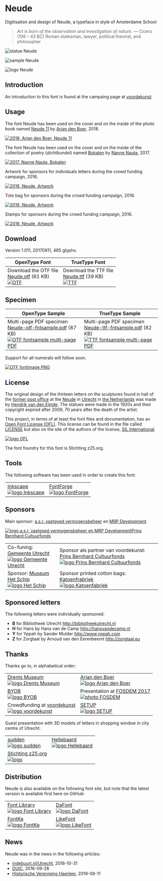 # Neude

Digitisation and design of Neude, a typeface in style of Amsterdame School

> <em>Art is born of the observation and investigation of nature.</em> — Cicero (106 – 43 BC) Roman statesman, lawyer, political theorist, and philosopher

![statue Neude](images/41-cropped-hd.jpg?raw=true)

![sample Neude](images/sample-neude.png?raw=true)

![logo Neude](images/logo-neude.png?raw=true)


## Introduction

An introduction to this font is found at the campaing page at [voordekunst](https://voordekunst.nl/projecten/4858-digitalisering-en-ontwerp-font-neude-1).


## Usage

The font Neude has been used on the cover and on the inside of the photo book named [Neude 11](https://www.facebook.com/arjandenboer?hc_ref=ARRaCM_-EzutsElgoimdCYDplYEzzImclEtvNCukq0-6nYcQ6u3spPHdqw_scz3AGw0&fref=nf) by [Arjan den Boer](http://www.arjandenboer.nl), 2018.

[![2018, Arjan den Boer, Neude 11](images/2018_arjen-den-boer_neude-11.jpg?raw=true)](https://www.facebook.com/arjandenboer?hc_ref=ARRaCM_-EzutsElgoimdCYDplYEzzImclEtvNCukq0-6nYcQ6u3spPHdqw_scz3AGw0&fref=nf)

The font Neude has been used on the cover and on the inside of the collection of poetry (_dichtbundel_) named [Bokalen](https://uitgeverijcru.blogspot.nl/2017/02/bokalen.html) by [Nanne Nauta](https://nannenauta.blogspot.nl), 2017.

[![2017, Nanne Nauta, Bokalen](images/2017_nanne-nauta_bokalen.jpg?raw=true)](https://uitgeverijcru.blogspot.nl/2017/02/bokalen.html)

Artwork for sponsors for individuals letters during the crowd funding campaign, 2016.

[![2016, Neude, Artwork](images/2016_neude_artwork.jpg?raw=true)](https://github.com/PanderMusubi/neude)

Tote bag for sponsors during the crowd funding campaign, 2016.

[![2016, Neude, Artwork](images/2016-totebag.jpg?raw=true)](https://github.com/PanderMusubi/neude)

Stamps for sponsors during the crowd funding campaign, 2016.

[![2016, Neude, Artwork](images/2016-stamp.png?raw=true)](https://github.com/PanderMusubi/neude)


## Download

Version 1.011, 20170811, 485 glyphs.

| OpenType Font | TrueType Font |
|---------------|---------------|
| Download the OTF file <br> [Neude.otf](https://github.com/z25/neude/blob/master/Neude.otf?raw=true) (61 KB) <br> [![OTF](images/application-x-font-otf.png?raw=true)](https://github.com/z25/neude/blob/master/Neude.otf?raw=true) | Download the TTF file <br> [Neude.ttf](https://github.com/z25/neude/blob/master/Neude.otf?raw=true) (39 KB) <br> [![TTF](images/application-x-font-ttf.png?raw=true)](https://github.com/z25/neude/blob/master/Neude.ttf?raw=true) |

<!--Download of the WOFF file will follow soon.-->


## Specimen

| OpenType Sample | TrueType Sample |
|-----------------|-----------------|
| Multi-page PDF specimen <br> [Neude-otf-fntsample.pdf](https://github.com/z25/neude/blob/master/specimens/Neude-otf-fntsample.pdf?raw=true) (87 KB) <br> [![OTF fontsample multi-page PDF](images/application-pdf.png)](https://github.com/z25/neude/blob/master/specimens/Neude-otf-fntsample.pdf?raw=true) | Multi-page PDF specimen <br> [Neude-ttf-fntsample.pdf](https://github.com/z25/neude/blob/master/specimens/Neude-ttf-fntsample.pdf?raw=true) (82 KB) <br> [![TTF fontsample multi-page PDF](images/application-pdf.png)](https://github.com/z25/neude/blob/master/specimens/Neude-ttf-fntsample.pdf?raw=true) |

Support for all numerals will follow soon.

[![OTF fontimage PNG](specimens/Neude-otf-fontimage.png?raw=true)](https://github.com/z25/neude/blob/master/specimens/Neude-otf-fontimage.png?raw=true)


## License

The original design of the thirteen letters on the sculptures found in hall of the [former post office]() at the [Neude]() in [Utrecht]() in [the Netherlands]() was made by [Hendrik van den Eijnde](). The statues were made in the 1920s and their copyright expired after 2009, 70 years after the death of the artist.

This project, in terms of at least the font files and documentation, has an [Open Font License (OFL)](https://en.wikipedia.org/wiki/SIL_Open_Font_License). This license can be found in the file called [LICENSE](LICENSE) but also on the site of the authors of the license, [SIL International](http://scripts.sil.org/cms/scripts/page.php?site_id=nrsi&item_id=OFL-FAQ_web).

[![logo OFL](images/logo-ofl.png?raw=true)](http://scripts.sil.org/cms/scripts/page.php?site_id=nrsi&item_id=OFL-FAQ_web)

The font foundry for this font is Stichting z25.org.


## Tools

The following software has been used in order to create this font:

|   |   |
|---|---|
[Inkscape](http://inkscape.org)<br>[![logo Inkscape](images/logo-inkscape.png?raw=true)](http://inkscape.org) | [FontForge](http://fontforge.github.io)<br>[![logo FontForge](images/logo-fontforge.png?raw=true)](http://fontforge.github.io)

<!--[fntsample](TODO)-->


## Sponsors

Main sponsor: [a.s.r. vastgoed vermogensbeheer](http://asrvastgoedvermogensbeheer.nl) en [MRP Development](http://mrpdevelopment.nl)

[![logo a.s.r. vastgoed vermogensbeheer en MRP DevelopmentPrins Bernhard Cultuurfonds](images/logo-asrmrp.png?raw=true)](http://asrvastgoedvermogensbeheer.nl)

|   |   |
|---|---|
Co-funing: [Gemeente Utrecht](http://utrecht.nl)<br>[![logo Gemeente Utrecht](images/logo-gemeenteutrecht.png?raw=true)](http://utrecht.nl) | Sponsor als partner van voordekunst: [Prins Bernhard Cultuurfonds](http://cultuurfonds.nl)<br>[![logo Prins Bernhard Cultuurfonds](images/logo-cultuurfonds.png?raw=true)](http://cultuurfonds.nl)
Sponsor: [Museum Het Schip](http://hetschip.nl)<br>[![logo Het Schip](images/logo-hetschip.png?raw=true)](http://hetschip.nl) | Sponsor printed cotton bags: [Katoenfrabriek](http://katoenfabriek.nl)<br>[![logo Katoenfabriek](images/logo-katoenfabriek.png?raw=true)](http://katoenfabriek.nl)


## Sponsored letters

The following letters were individually sponsored:
* **B** for Bibliotheek Utrecht http://bibliotheekutrecht.nl
* **H** for Hans by Hans van de Camp http://hansvandecamp.nl
* **Y** for Yppah by Sander Mulder http://www.yppah.com
* **Z** for Zorgtaal by Arnoud van den Eerenbeemt http://zorgtaal.eu


## Thanks

Thanks go to, in alphabetical order:

|   |   |
|---|---|
[Drents Museum](http://drentsmuseum.nl)<br>[![logo Drents Museum](images/logo-drentsmuseum.png?raw=true)](http://drentsmuseum.nl) | [Arjan den Boer](http://arjandenboer.nl)<br>[![logo Arjan den Boer](images/logo-arjandenboer.png?raw=true)](http://arjandenboer.nl)
[BYOB](http://byob.nl)<br>[![logo BYOB](images/logo-byob.png?raw=true)](http://byob.nl) | Presentation at [FOSDEM 2017](http://fosdem.org/2017/schedule/event/osd_architectural_font_digitalisation/)<br>[![photo FOSDEM](images/2017-fosdem.jpg?raw=true)](http://fosdem.org/2017/schedule/event/osd_architectural_font_digitalisation/)
Crowdfunding at [voordekunst](http://voordekunst.nl)<br>[![logo voordekunst](images/logo-voordekunst.png?raw=true)](http://voordekunst.nl) | [SETUP](http://setup.nl)<br>[![logo SETUP](images/logo-setup.png?raw=true)](http://setup.nl)

Guest presentation with 3D models of letters in shopping window in city centre of Utrecht:

|   |   |
|---|---|
[sudden](http://suddenprojects.nl)<br>[![logo sudden](images/logo-sudden.png?raw=true)](http://suddenprojects.nl) | [Hellebaard](http://hellebaard.nl)<br>[![logo Hellebaard](images/logo-hellebaard.png?raw=true)](http://hellebaard.nl)
[Stichting z25.org](http://z25.org)<br>[![logo ](images/logo-z25.png?raw=true)](http://z25.org) | 


## Distribution

Neude is also available on the following font site, but note that the latest
version is available first here on GitHub:

|   |   |
|---|---|
[Font Library](http://fontlibrary.org/en/member/z25)<br>[![logo Font Library](images/logo-fontlibrary.png?raw=true)](http://fontlibrary.org/en/member/z25) | [DaFont](http://dafont.com/profile.php?user=948889)<br>[![logo DaFont](images/logo-dafont.png?raw=true)](http://dafont.com/profile.php?user=948889)
[FontKe](https://eng.fontke.com/font/25062699/)<br>[![logo FontKe](images/logo-fontke.png?raw=true)](https://eng.fontke.com/font/25062699/) | [LikeFont](https://en.likefont.com/font/6022167/)<br>[![logo LikeFont](images/logo-likefont.png?raw=true)](https://en.likefont.com/font/6022167/)


## News

Neude was in the news in the following articles:
- [indebuurt.nl/Utrecht](https://indebuurt.nl/utrecht/nieuws/binnenkort-gebruik-utrechtse-lettertype-neude~16291/), 2016-10-31
- [DUIC](https://www.duic.nl/cultuur/inzamelingsactie-digitalisering-lettertype-postkantoor-neude/), 2016-09-28
- [Historische Vereniging Haerlem](https://www.haerlem.nl/index.php/wat-doen-wij/nieuws/van-den-eijnde-in-beeld/155-van-den-eijnde-letters-staan-model-voor-font-neude-1), 2019-08-11
